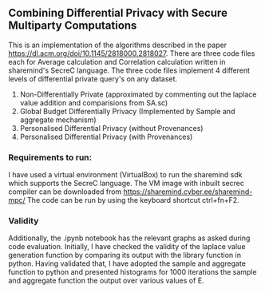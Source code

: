 ## Combining Differential Privacy with Secure Multiparty Computations 
This is an implementation of the algorithms described in the paper https://dl.acm.org/doi/10.1145/2818000.2818027.
There are three code files each for Average calculation and Correlation calculation written in sharemind's SecreC language. 
The three code files implement 4 different levels of differential private query's on any dataset. 
1. Non-Differentially Private (approximated by commenting out the laplace value addition and comparisions from SA.sc)
2. Global Budget Differentially Privacy (Implemented by Sample and aggregate mechanism)
3. Personalised Differential Privacy (without Provenances)
4. Personalised Differential Privacy (with Provenances)

### Requirements to run:
I have used a virtual environment (VirtualBox) to run the sharemind sdk which supports the SecreC language.
The VM image with inbuilt secrec compiler can be downloaded from https://sharemind.cyber.ee/sharemind-mpc/ 
The code can be run by using the keyboard shortcut ctrl+fn+F2.

### Validity
Additionally, the .ipynb notebook has the relevant graphs as asked during code evaluation. 
Initially, I have checked the validity of the laplace value generation function by comparing its output with the library function in python. 
Having validated that, I have adopted the sample and aggregate function to python and presented histograms for 1000 iterations the sample and aggregate function the output over various values of E.
